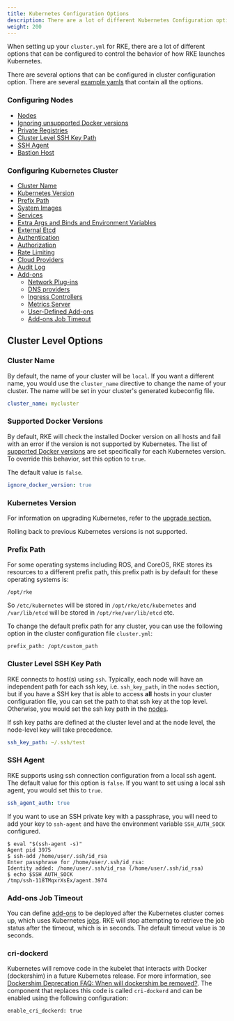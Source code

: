 ```yaml
---
title: Kubernetes Configuration Options
description: There are a lot of different Kubernetes Configuration options you can choose from when setting up your cluster.yml for RKE
weight: 200
---
```


When setting up your `cluster.yml` for RKE, there are a lot of different options that can be configured to control the behavior of how RKE launches Kubernetes.

There are several options that can be configured in cluster configuration option. There are several [example yamls]({{<baseurl>}}/rke/latest/en/example-yamls/) that contain all the options.

### Configuring Nodes
* [Nodes]({{<baseurl>}}/rke/latest/en/config-options/nodes/)
* [Ignoring unsupported Docker versions](#supported-docker-versions)
* [Private Registries]({{<baseurl>}}/rke/latest/en/config-options/private-registries/)
* [Cluster Level SSH Key Path](#cluster-level-ssh-key-path)
* [SSH Agent](#ssh-agent)
* [Bastion Host]({{<baseurl>}}/rke/latest/en/config-options/bastion-host/)

### Configuring Kubernetes Cluster
* [Cluster Name](#cluster-name)
* [Kubernetes Version](#kubernetes-version)
* [Prefix Path](#prefix-path)
* [System Images]({{<baseurl>}}/rke/latest/en/config-options/system-images/)
* [Services]({{<baseurl>}}/rke/latest/en/config-options/services/)
* [Extra Args and Binds and Environment Variables]({{<baseurl>}}/rke/latest/en/config-options/services/services-extras/)
* [External Etcd]({{<baseurl>}}/rke/latest/en/config-options/services/external-etcd/)
* [Authentication]({{<baseurl>}}/rke/latest/en/config-options/authentication/)
* [Authorization]({{<baseurl>}}/rke/latest/en/config-options/authorization/)
* [Rate Limiting]({{<baseurl>}}/rke/latest/en/config-options/rate-limiting/)
* [Cloud Providers]({{<baseurl>}}/rke/latest/en/config-options/cloud-providers/)
* [Audit Log]({{<baseurl>}}/rke/latest/en/config-options/audit-log)
* [Add-ons]({{<baseurl>}}/rke/latest/en/config-options/add-ons/)
  * [Network Plug-ins]({{<baseurl>}}/rke/latest/en/config-options/add-ons/network-plugins/)
  * [DNS providers]({{<baseurl>}}/rke/latest/en/config-options/add-ons/dns/)
  * [Ingress Controllers]({{<baseurl>}}/rke/latest/en/config-options/add-ons/ingress-controllers/)
  * [Metrics Server]({{<baseurl>}}/rke/latest/en/config-options/add-ons/metrics-server/)
  * [User-Defined Add-ons]({{<baseurl>}}/rke/latest/en/config-options/add-ons/user-defined-add-ons/)
  * [Add-ons Job Timeout](#add-ons-job-timeout)


## Cluster Level Options

### Cluster Name

By default, the name of your cluster will be `local`. If you want a different name, you would use the `cluster_name` directive to change the name of your cluster. The name will be set in your cluster's generated kubeconfig file.

```yaml
cluster_name: mycluster
```

### Supported Docker Versions

By default, RKE will check the installed Docker version on all hosts and fail with an error if the version is not supported by Kubernetes. The list of [supported Docker versions](https://github.com/rancher/kontainer-driver-metadata/blob/master/rke/k8s_docker_info.go#L3-L15) are set specifically for each Kubernetes version. To override this behavior, set this option to `true`.

The default value is `false`.

```yaml
ignore_docker_version: true
```

### Kubernetes Version

For information on upgrading Kubernetes, refer to the [upgrade section.]({{<baseurl>}}/rke/latest/en/upgrades/)

Rolling back to previous Kubernetes versions is not supported.

### Prefix Path

For some operating systems including ROS, and CoreOS, RKE stores its resources to a different prefix path, this prefix path is by default for these operating systems is:
```
/opt/rke
```
So `/etc/kubernetes` will be stored in `/opt/rke/etc/kubernetes` and `/var/lib/etcd` will be stored in `/opt/rke/var/lib/etcd` etc.

To change the default prefix path for any cluster, you can use the following option in the cluster configuration file `cluster.yml`:
```
prefix_path: /opt/custom_path
```

### Cluster Level SSH Key Path

RKE connects to host(s) using `ssh`. Typically, each node will have an independent path for each ssh key, i.e. `ssh_key_path`, in the `nodes` section, but if you have a SSH key that is able to access **all** hosts in your cluster configuration file, you can set the path to that ssh key at the top level. Otherwise, you would set the ssh key path in the [nodes]({{<baseurl>}}/rke/latest/en/config-options/nodes/).

If ssh key paths are defined at the cluster level and at the node level, the node-level key will take precedence.

```yaml
ssh_key_path: ~/.ssh/test
```

### SSH Agent

RKE supports using ssh connection configuration from a local ssh agent. The default value for this option is `false`. If you want to set using a local ssh agent, you would set this to `true`.

```yaml
ssh_agent_auth: true
```

If you want to use an SSH private key with a passphrase, you will need to add your key to `ssh-agent` and have the environment variable `SSH_AUTH_SOCK` configured.

```
$ eval "$(ssh-agent -s)"
Agent pid 3975
$ ssh-add /home/user/.ssh/id_rsa
Enter passphrase for /home/user/.ssh/id_rsa:
Identity added: /home/user/.ssh/id_rsa (/home/user/.ssh/id_rsa)
$ echo $SSH_AUTH_SOCK
/tmp/ssh-118TMqxrXsEx/agent.3974
```

### Add-ons Job Timeout

You can define [add-ons]({{<baseurl>}}/rke/latest/en/config-options/add-ons/) to be deployed after the Kubernetes cluster comes up, which uses Kubernetes [jobs](https://kubernetes.io/docs/concepts/workloads/controllers/jobs-run-to-completion/). RKE will stop attempting to retrieve the job status after the timeout, which is in seconds. The default timeout value is `30` seconds.

### cri-dockerd

Kubernetes will remove code in the kubelet that interacts with Docker (dockershim) in a future Kubernetes release. For more information, see [Dockershim Deprecation FAQ: When will dockershim be removed?](https://kubernetes.io/blog/2020/12/02/dockershim-faq/#when-will-dockershim-be-removed). The component that replaces this code is called `cri-dockerd` and can be enabled using the following configuration:

```
enable_cri_dockerd: true
```
